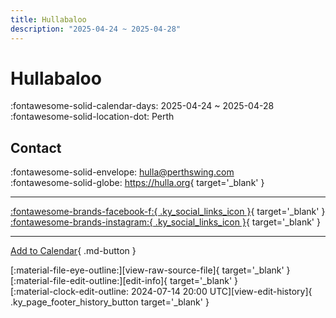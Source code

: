 ```yaml
---
title: Hullabaloo
description: "2025-04-24 ~ 2025-04-28"
---
```


# Hullabaloo 

:fontawesome-solid-calendar-days: 2025-04-24 ~ 2025-04-28  
:fontawesome-solid-location-dot: Perth  

## Contact

:fontawesome-solid-envelope: <hulla@perthswing.com>  
:fontawesome-solid-globe: <https://hulla.org>{ target='_blank' }  

---

 [:fontawesome-brands-facebook-f:{ .ky_social_links_icon }](https://www.facebook.com/HullaPerth){ target='_blank' } [:fontawesome-brands-instagram:{ .ky_social_links_icon }](https://instagram.com/PerthSwing){ target='_blank' }

---

[Add to Calendar](https://swing.news/ics/en/2025/au/hullabaloo-2025.ics){ .md-button }

<div class="ky_page_footer" markdown>
<div class="ky_page_footer_trailing" markdown="span">
[:material-file-eye-outline:][view-raw-source-file]{ target='_blank' }
[:material-file-edit-outline:][edit-info]{ target='_blank' }
</div>
<div class="ky_page_footer_leading" markdown="span">
[:material-clock-edit-outline: 2024-07-14 20:00 UTC][view-edit-history]{ .ky_page_footer_history_button target='_blank' }
</div>
</div>

[view-raw-source-file]: https://github.com/swingdance/events/blob/main/2025/au/hullabaloo-2025.json "View Raw Source File"
[edit-info]: https://github.com/swingdance/events/issues/new?assignees=&labels=update+event&projects=&template=03-update_entity.yml&title=%5B2025%2Fau%5D%20Hullabaloo&region=au&year=2025&id=hullabaloo-2025&name=Hullabaloo&org_id= "Edit Info"

[view-edit-history]: https://github.com/swingdance/events/commits/main/2025/au/hullabaloo-2025.json "View Edit History"
